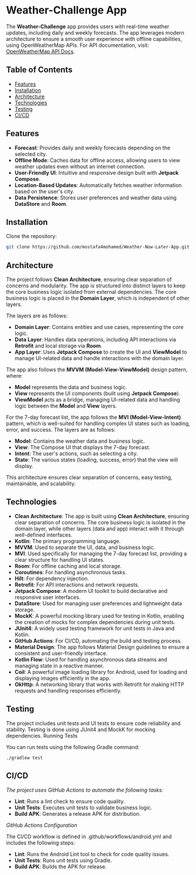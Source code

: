 # Weather-Challenge App

The **Weather-Challenge** app provides users with real-time weather updates, including daily and weekly forecasts. The app leverages modern architecture to ensure a smooth user experience with offline capabilities, using OpenWeatherMap APIs. For API documentation, visit: [OpenWeatherMap API Docs](https://openweathermap.org/forecast5).

## Table of Contents

- [Features](#features)
- [Installation](#installation)
- [Architecture](#architecture)
- [Technologies](#technologies)
- [Testing](#testing)
- [CI/CD](#cicd)

## Features

- **Forecast**: Provides daily and weekly forecasts depending on the selected city.
- **Offline Mode**: Caches data for offline access, allowing users to view weather updates even without an internet connection.
- **User-Friendly UI**: Intuitive and responsive design built with **Jetpack Compose**.
- **Location-Based Updates**: Automatically fetches weather information based on the user's city.
- **Data Persistence**: Stores user preferences and weather data using **DataStore** and **Room**.

## Installation

Clone the repository:

```bash
git clone https://github.com/mostafa4mohamed/Weather-Now-Later-App.git
```

## Architecture

The project follows **Clean Architecture**, ensuring clear separation of concerns and modularity. The app is structured into distinct layers to keep the core business logic isolated from external dependencies. The core business logic is placed in the **Domain Layer**, which is independent of other layers.

The layers are as follows:
- **Domain Layer**: Contains entities and use cases, representing the core logic.
- **Data Layer**: Handles data operations, including API interactions via **Retrofit** and local storage via **Room**.
- **App Layer**: Uses **Jetpack Compose** to create the UI and **ViewModel** to manage UI-related data and handle interactions with the domain layer.

The app also follows the **MVVM (Model-View-ViewModel)** design pattern, where:
- **Model** represents the data and business logic.
- **View** represents the UI components (built using **Jetpack Compose**).
- **ViewModel** acts as a bridge, managing UI-related data and handling logic between the **Model** and **View** layers.

For the 7-day forecast list, the app follows the **MVI (Model-View-Intent)** pattern, which is well-suited for handling complex UI states such as loading, error, and success. The layers are as follows:
- **Model**: Contains the weather data and business logic. 
- **View**: The Compose UI that displays the 7-day forecast. 
- **Intent**: The user's actions, such as selecting a city. 
- **State**: The various states (loading, success, error) that the view will display.

This architecture ensures clear separation of concerns, easy testing, maintainable, and scalability.

## Technologies

- **Clean Architecture**: The app is built using **Clean Architecture**, ensuring clear separation of concerns. The core business logic is isolated in the domain layer, while other layers (data and app) interact with it through well-defined interfaces.
- **Kotlin**: The primary programming language.
- **MVVM**: Used to separate the UI, data, and business logic.
- **MVI**: Used specifically for managing the 7-day forecast list, providing a clear structure for handling UI states.
- **Room**: For offline caching and local storage.
- **Coroutines**: For handling asynchronous tasks.
- **Hilt**: For dependency injection.
- **Retrofit**: For API interactions and network requests.
- **Jetpack Compose**: A modern UI toolkit to build declarative and responsive user interfaces.
- **DataStore**: Used for managing user preferences and lightweight data storage.
- **MockK**: A powerful mocking library used for testing in Kotlin, enabling the creation of mocks for complex dependencies during unit tests.
- **JUnit4**: A widely used testing framework for unit tests in Java and Kotlin.
- **GitHub Actions**: For CI/CD, automating the build and testing process.
- **Material Design**: The app follows Material Design guidelines to ensure a consistent and user-friendly interface.
- **Kotlin Flow**: Used for handling asynchronous data streams and managing state in a reactive manner.
- **Coil**: A powerful image loading library for Android, used for loading and displaying images efficiently in the app.
- **OkHttp**: A networking library that works with Retrofit for making HTTP requests and handling responses efficiently.

## Testing

The project includes unit tests and UI tests to ensure code reliability and stability. Testing is done using JUnit4 and MockK for mocking dependencies.
Running Tests

You can run tests using the following Gradle command:
```
./gradlew test
```

## CI/CD

*The project uses GitHub Actions to automate the following tasks:*
- **Lint**: Runs a lint check to ensure code quality.
- **Unit Tests**: Executes unit tests to validate business logic.
- **Build APK**: Generates a release APK for distribution.

*GitHub Actions Configuration*

The CI/CD workflow is defined in .github/workflows/android.yml and includes the following steps:
- **Lint**: Runs the Android Lint tool to check for code quality issues.
- **Unit Tests**: Runs unit tests using Gradle.
- **Build APK**: Builds the APK for release.
